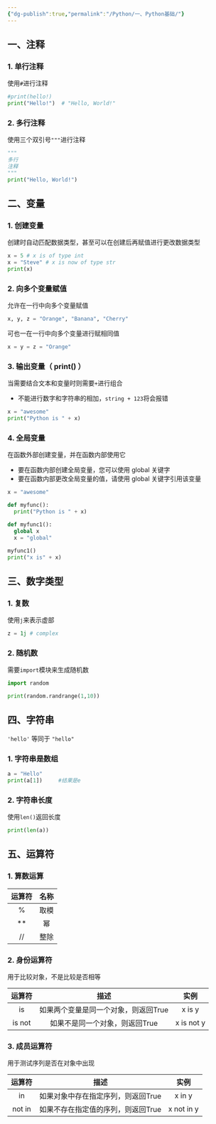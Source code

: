 ```yaml
---
{"dg-publish":true,"permalink":"/Python/一、Python基础/"}
---
```


## 一、注释
### 1. 单行注释
使用`#`进行注释
```python
#print(hello!)
print("Hello!")  # "Hello, World!"
```

### 2. 多行注释
使用三个双引号`"""`进行注释
```python
"""
多行
注释
"""
print("Hello, World!")
```

## 二、变量
### 1. 创建变量
创建时自动匹配数据类型，甚至可以在创建后再赋值进行更改数据类型
```python
x = 5 # x is of type int
x = "Steve" # x is now of type str
print(x)
```

### 2. 向多个变量赋值
允许在一行中向多个变量赋值
```python
x, y, z = "Orange", "Banana", "Cherry"
```

可也一在一行中向多个变量进行赋相同值
```python
x = y = z = "Orange"
```

### 3. 输出变量（ print() ）
当需要结合文本和变量时则需要`+`进行组合
- 不能进行数字和字符串的相加，`string + 123`将会报错
```python
x = "awesome"
print("Python is " + x)
```

### 4. 全局变量
在函数外部创建变量，并在函数内部使用它
- 要在函数内部创建全局变量，您可以使用 global 关键字
- 要在函数内部更改全局变量的值，请使用 global 关键字引用该变量
```python
x = "awesome"

def myfunc():
  print("Python is " + x)

def myfunc1():
  global x
  x = "global"

myfunc1()
print("x is" + x)
```

## 三、数字类型
### 1. 复数
使用`j`来表示虚部
```python
z = 1j # complex
```

### 2. 随机数
需要`import`模块来生成随机数
```python
import random

print(random.randrange(1,10))
```

## 四、字符串
`'hello'` 等同于 `"hello"`
### 1. 字符串是数组
```python
a = "Hello"
print(a[1])     #结果是e
```

### 2. 字符串长度
使用`len()`返回长度
```python
print(len(a))
```

## 五、运算符
### 1. 算数运算

| 运算符 | 名称  |
| :-: | :-: |
|  %  | 取模  |
| **  |  幂  |
| //  | 整除  |

### 2. 身份运算符
用于比较对象，不是比较是否相等

|  运算符   |          描述          |     实例     |
| :----: | :------------------: | :--------: |
|   is   | 如果两个变量是同一个对象，则返回True |   x is y   |
| is not |  如果不是同一个对象，则返回True   | x is not y |

### 3. 成员运算符
用于测试序列是否在对象中出现

|  运算符   |         描述          |     实例     |
| :----: | :-----------------: | :--------: |
|   in   | 如果对象中存在指定序列，则返回True |   x in y   |
| not in | 如果不存在指定值的序列，则返回True | x not in y |
